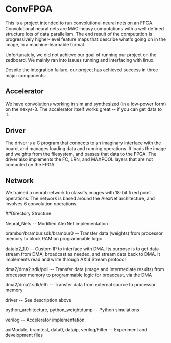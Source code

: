 # ConvFPGA
This is a project intended to run convolutional neural nets on an FPGA.
Convolutional neural nets are MAC-heavy computations with a well defined structure lots of data parallelism. The end result of the computation is progressively higher-level feature maps that describe what's going on in the image, in a machine-learnable format.

Unfortunately, we did not achieve our goal of running our project on the zedboard. We mainly ran into issues running and interfacing with linux.

Despite the integration failure, our project has achieved success in three major components:

## Accelerator
We have convolutions working in sim and synthesized (in a low-power form) on the nexys-3. The accelerator itself works great -- if you can get data to it.

## Driver
The driver is a C program that connects to an imaginary interface with the board, and manages loading data and running operations. It loads the image and weights from the filesystem, and passes that data to the FPGA. The driver also implements the FC, LRN, and MAXPOOL layers that are not computed on the FPGA.

## Network
We trained a neural network to classify images with 18-bit fixed point operations. The network is based around the AlexNet architecture, and involves 6 convolution operations.

##Directory Structure

Neural_Nets -- Modified AlexNet implementation

brambur/brambur.sdk/brambur0 -- Transfer data (weights) from processor memory to block RAM on programmable logic

dataip2_1.0 -- Custom IP to interface with DMA. Its purpose is to get data stream from DMA, broadcast as needed, and stream data back to DMA. It implements read and write through AXI4 Stream protocol

dma2/dma2.sdk/poll -- Transfer data (image and intermediate results) from processor memory to programmable logic for broadcast, via the DMA

dma2/dma2.sdk/eth -- Transfer data from external source to processor memory

driver -- See description above

python_architecture, python_weightdump -- Python simulations

verilog -- Accelerator implementation

axiModule, bramtest, data0, dataip, verilog/Filter -- Experiment and development files
